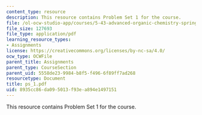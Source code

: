 ```yaml
---
content_type: resource
description: This resource contains Problem Set 1 for the course.
file: /ol-ocw-studio-app/courses/5-43-advanced-organic-chemistry-spring-2007/8935cc86da095013f93ea894e1497151_ps_1.pdf
file_size: 127693
file_type: application/pdf
learning_resource_types:
- Assignments
license: https://creativecommons.org/licenses/by-nc-sa/4.0/
ocw_type: OCWFile
parent_title: Assignments
parent_type: CourseSection
parent_uid: 5558de23-9984-b8f5-f496-6f89ff7ad268
resourcetype: Document
title: ps_1.pdf
uid: 8935cc86-da09-5013-f93e-a894e1497151
---
```

This resource contains Problem Set 1 for the course.